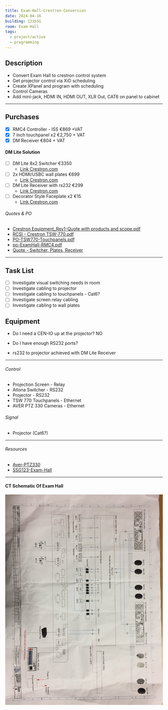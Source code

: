 ```yaml
---
title: Exam-Hall-Crestron-Conversion
date: 2024-04-16
building: 123SSG
room: Exam-Hall
tags:
  - project/active
  - programming
---
```


## Description

- Convert Exam Hall to crestron control system
- Get projector control via XiO scheduling
- Create XPanel and program with scheduling
- Control Cameras
- Add mini-jack, HDMI IN, HDMI OUT, XLR Out, CAT6 on panel to cabinet

---

## Purchases

- [x] RMC4 Controller - ISS €869 +VAT 
- [x] 7 inch touchpanel x2  €2,750 + VAT
- [x] DM Receiver €804 + VAT

#### DM Lite Solution
- [ ] DM Lite 8x2 Switcher €3350
	- [Link Crestron.com](https://www.crestron.com/Products/Video/DigitalMedia-Switchers/Fixed-Switchers/HD-PS622)
- [ ] 2x HDMI/USBC wall plates €699
	- [Link Crestron.com](https://www.crestron.com/Products/Video/HDMI-Solutions/HDMI-Extenders/HD-TX-4KZ-211-2G-B)
- [ ] DM Lite Receiver with rs232 €299
	- [Link Crestron.com](https://www.crestron.com/Products/Video/HDMI-Solutions/HDMI-Extenders/HD-RXC-4KZ-101)
- [ ] Decorator Style Faceplate x2 €15
	- [Link Crestron.com](https://www.crestron.com/Products/Video/Accessories/Faceplates/FP-G2-DM-B-T)

###### Quotes & PO
- [Crestron Equipment_Rev1-Quote with products and scope.pdf](https://rcsicampus-my.sharepoint.com/:b:/r/personal/owenmccarthy_rcsi_com/Documents/Archive/Crestron%20Equipment_Rev1-Quote%20with%20products%20and%20scope.pdf?csf=1&web=1&e=5er3Sm)
- [RCSI - Crestron TSW-770.pdf](https://rcsicampus-my.sharepoint.com/:b:/r/personal/owenmccarthy_rcsi_com/Documents/Archive/RCSI%20-%20Crestron%20TSW-770.pdf?csf=1&web=1&e=yhfft6)
- [PO-TSW770-Touchpanels.pdf](https://rcsicampus-my.sharepoint.com/:b:/r/personal/owenmccarthy_rcsi_com/Documents/Archive/PO-TSW770-Touchpanels.pdf?csf=1&web=1&e=4dUkbv)
- [po-ExamHall-RMC4.pdf](https://rcsicampus-my.sharepoint.com/:b:/r/personal/owenmccarthy_rcsi_com/Documents/Archive/po-ExamHall-RMC4.pdf?csf=1&web=1&e=zfsnpx)
- [Quote - Switcher, Plates, Receiver](https://rcsicampus-my.sharepoint.com/:b:/r/personal/owenmccarthy_rcsi_com/Documents/Archive/Crestron%20Equipment-Products%20scope%20Overview.pdf?csf=1&web=1&e=GFcmSv)

---

## Task List

- [ ] Investigate visual switching needs in room
- [ ] Investigate cabling to projector
- [ ] Investigate cabling to touchpanels - Cat6?
- [ ] Investigate screen relay cabling
- [ ] Investigate cabling to wall plates

## Equipment

- Do I need a CEN-IO up at the projector? NO
- Do I have enough RS232 ports?

- rs232 to projector achieved with DM Lite Receiver


---

###### Control
- Projection Screen - Relay
- Atlona Switcher - RS232
- Projector - RS232
- TSW 770 Touchpanels - Ethernet
- AVER PTZ 330 Cameras - Ethernet

###### Signal
- Projector (Cat6?)



---

###### Resources
- [Aver-PTZ330](../03-Resources/Equipment/Aver-PTZ330.md)
- [SSG123-Exam-Hall](../03-Resources/Rooms/SSG123-Exam-Hall.md)

---

#### CT Schematic Of Exam Hall
 ![ |200](../04-Archive/Attachments/Exam-Hall-Ion-Solutions-Schematic.jpg)